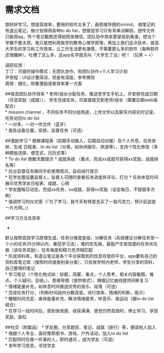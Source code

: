 # 需求文档


想好好学习，想提高效率，要用的软件太多了，画思维导图的xmind， 做笔记的有道云笔记，做计划得用各种to do list，想督促学习只有背单词解锁，想传文件只能用qq，传个笔记截图还得拍照发微信，团队协作效率更是低到离谱，想当个学霸不要太烦。我只是想利用我学的教育心理学原理，再加上我们这点技术，提高大学生的学习和工作效率，让工作生活更有激情，不需要那么多的软件（每种软件还很臃肿）。吐槽了这么多，这app名字就先叫『大学生了没』吧！（玩笑 = =）

调研反馈：  
丁汀：可提供操作模式：无团队协作、有团队协作+个人学习计划  
尹昱程：UI设计要简洁，但是有深度，参考微信   
周琦：细化，侧重激励或者效率某一方面    

##提高团队协作效率
* 
老师/组长分配任务，推送至学生手机上，并安排完成日期（可选奖励（成就））。
学生完成任务，可直接提交到老师/组长（需要后期web端配合）  
* 
mission channel ，不同任务不同分组频道，上传文件以及聊天内容实时记录，任务对应to do list  
* 
一对多、一对一传文件（蓝牙）  
* 
报告设备位置，安排、监督任务（可选）  

##激励学习
* 
根据课程表（前期手动输入，后期自动对接）及个人作息、任务安排，生成 日程表、to do list（分类，如休闲娱乐、旅游等），支持个性化修改（多种模板选择，便签式，日历式等）    
* 
To do list 倒数天数提示
* 
成就系统 （重点，完成xx成就可获得xx奖励，成就排名等）  
* 
后台监督任务期间手机使用情况，自动进行提示  
* 
在学友圈设置监督人，监督人可随时查看任务进度并评论，打分
* 
任务休息时间展示优秀学友日程表、成就、心得  
* 
学友圈每日动态，完成xx任务，xx成就，获得xx奖励（设定每日，不提倡多次刷）  
* 
强调学习的仪式感（『为了学习，我今天有特意去买了一盒巧克力，预计前途是一片光明。』）  

##学习方法及效率

* 
默认按照高效学习原理生成，任务分难度星级，分解任务（系统建议分解任务至一个小的任务25分钟以内，番茄学习法），难的优先做，最能产生愉悦感的任务优先做（该任务奖励），任务难度和精力充沛相匹配  
* 
形成资料库，有道云笔记是各个平台获取到的信息存放的平台，app要有自己的资料库笔记库（按照时间或类别来分类），只存放学校内老师、学生分享的资料，自己整理的笔记  
* 
学习笔记（个性化格式如：标题，简要，重点，个人思考，相关内容截图，难点，个人疑问，总结。）、思维导图（提供格式），根据记忆曲线提供间断复习  
* 
情绪能量补充，如休息时间推送优秀的音乐、段落（可选）  
* 
完成任务打分，（判断时间段内分数高低，进行效率、情绪的判断，提示）  
* 
睡眠时间充足、身体能量补充、解决情绪疲劳，听音乐、做运动（跟to do list 结合）  
* 
在学习一段时间后，感到愉悦感、收获满满、感觉仍然高效时，停止学习，享受奖励，放松

##社交（附属品）
* 
学友圈，分享题目、笔记、成就（排行）等，邀请他人加入  
* 
根据个人专业、喜好推荐图书、游戏、户外活动，加入to do list  
* 
匹配同时在做一件事的人，即时通讯  ，成为学友（可选）  
* 
发布学习信息，寻找学友  
